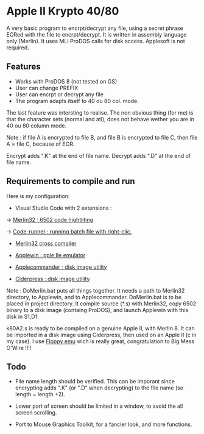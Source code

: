 # Apple II Krypto 40/80

A very basic program to encrpt/decrypt any file, using a secret phrase EORed with the file to encrpt/decrypt.
It is written in assembly language only (Merlin). It uses MLI ProDOS calls for disk access.
Applesoft is not required.

## Features

* Works with ProDOS 8 (not tested on GS)
* User can change PREFIX
* User can encrpt or decrypt any file
* The program adapts itself to 40 ou 80 col. mode.

The last feature was intersting to realise. The non obvious thing (for me) is that the character sets (normal and atl), does not behave wether you are in 40 ou 80 column mode.

Note : if file A is encrypted to file B, and file B is encrypted to file C, then file A = file C, because of EOR.

Encrypt adds ".K" at the end of file name.
Decrypt adds ".D" at the end of file name.

## Requirements to compile and run

Here is my configuration:

* Visual Studio Code with 2 extensions :

-> [Merlin32 : 6502 code hightliting](https://marketplace.visualstudio.com/items?itemName=olivier-guinart.merlin32)

-> [Code-runner :  running batch file with right-clic.](https://marketplace.visualstudio.com/items?itemName=formulahendry.code-runner)

* [Merlin32 cross compiler](https://brutaldeluxe.fr/products/crossdevtools/merlin)

* [Applewin : pple IIe emulator](https://github.com/AppleWin/AppleWin)

* [Applecommander ; disk image utility](https://applecommander.sourceforge.net)

* [Ciderpress ; disk image utility](https://a2ciderpress.com)

Note :
DoMerlin.bat puts all things together. It needs a path to Merlin32 directory, to Applewin, and to Applecommander.
DoMerlin.bat is to be placed in project directory.
It compile source (*.s) with Merlin32, copy 6502 binary to a disk image (containg ProDOS), and launch Applewin with this disk in S1,D1.

k80A2.s is ready to be compiled on a genuine Apple II, with Merlin 8.
It can be imported in a disk image using Ciderpress, then used on an Apple II (c in my case).
I use [Floppy emu](www.bigmessowires.com/floppy-emu) wich is really great, congratulation to Big Mess O'Wire !!!!

## Todo

* File name length should be verified. This can be imporant since encrypting adds ".K" (or ".D" when decrypting) to the file name (so length = length +2).

* Lower part of screen should be limited in a window, to avoid the all screen scrolling.

* Port to Mouse Graphics Toolkit, for a fancier look, and more functions.
